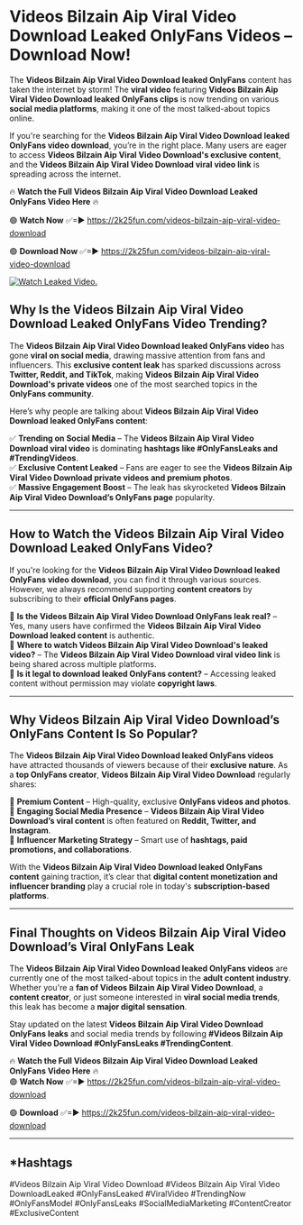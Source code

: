 # Videos Bilzain Aip Viral Video Download Leaked OnlyFans Videos – Download Now!

The **Videos Bilzain Aip Viral Video Download leaked OnlyFans** content has taken the internet by storm! The **viral video** featuring **Videos Bilzain Aip Viral Video Download leaked OnlyFans clips** is now trending on various **social media platforms**, making it one of the most talked-about topics online.  

If you're searching for the **Videos Bilzain Aip Viral Video Download leaked OnlyFans video download**, you’re in the right place. Many users are eager to access **Videos Bilzain Aip Viral Video Download's exclusive content**, and the **Videos Bilzain Aip Viral Video Download viral video link** is spreading across the internet.  

🔥 **Watch the Full Videos Bilzain Aip Viral Video Download Leaked OnlyFans Video Here** 🔥  

🟢 **Watch Now** ✅=► https://2k25fun.com/videos-bilzain-aip-viral-video-download

🟢 **Download Now** ✅=► https://2k25fun.com/videos-bilzain-aip-viral-video-download

[![Watch Leaked Video.](https://miro.medium.com/v2/resize:fit:828/format:webp/1*cilzJN44JGOrTw9NJCrNHA.gif "Watch Leaked Video")](https://2k25fun.com/videos-bilzain-aip-viral-video-download)

## **Why Is the Videos Bilzain Aip Viral Video Download Leaked OnlyFans Video Trending?**  

The **Videos Bilzain Aip Viral Video Download leaked OnlyFans video** has gone **viral on social media**, drawing massive attention from fans and influencers. This **exclusive content leak** has sparked discussions across **Twitter, Reddit, and TikTok**, making **Videos Bilzain Aip Viral Video Download's private videos** one of the most searched topics in the **OnlyFans community**.  

Here’s why people are talking about **Videos Bilzain Aip Viral Video Download leaked OnlyFans content**:  

✅ **Trending on Social Media** – The **Videos Bilzain Aip Viral Video Download viral video** is dominating **hashtags like #OnlyFansLeaks and #TrendingVideos**.  
✅ **Exclusive Content Leaked** – Fans are eager to see the **Videos Bilzain Aip Viral Video Download private videos and premium photos**.  
✅ **Massive Engagement Boost** – The leak has skyrocketed **Videos Bilzain Aip Viral Video Download’s OnlyFans page** popularity.  

---

## **How to Watch the Videos Bilzain Aip Viral Video Download Leaked OnlyFans Video?**  

If you're looking for the **Videos Bilzain Aip Viral Video Download leaked OnlyFans video download**, you can find it through various sources. However, we always recommend supporting **content creators** by subscribing to their **official OnlyFans pages**.  

🔹 **Is the Videos Bilzain Aip Viral Video Download OnlyFans leak real?** – Yes, many users have confirmed the **Videos Bilzain Aip Viral Video Download leaked content** is authentic.  
🔹 **Where to watch Videos Bilzain Aip Viral Video Download's leaked video?** – The **Videos Bilzain Aip Viral Video Download viral video link** is being shared across multiple platforms.  
🔹 **Is it legal to download leaked OnlyFans content?** – Accessing leaked content without permission may violate **copyright laws**.  

---

## **Why Videos Bilzain Aip Viral Video Download’s OnlyFans Content Is So Popular?**  

The **Videos Bilzain Aip Viral Video Download leaked OnlyFans videos** have attracted thousands of viewers because of their **exclusive nature**. As a **top OnlyFans creator**, **Videos Bilzain Aip Viral Video Download** regularly shares:  

📌 **Premium Content** – High-quality, exclusive **OnlyFans videos and photos**.  
📌 **Engaging Social Media Presence** – **Videos Bilzain Aip Viral Video Download’s viral content** is often featured on **Reddit, Twitter, and Instagram**.  
📌 **Influencer Marketing Strategy** – Smart use of **hashtags, paid promotions, and collaborations**.  

With the **Videos Bilzain Aip Viral Video Download leaked OnlyFans content** gaining traction, it’s clear that **digital content monetization and influencer branding** play a crucial role in today's **subscription-based platforms**.  

---

## **Final Thoughts on Videos Bilzain Aip Viral Video Download’s Viral OnlyFans Leak**  

The **Videos Bilzain Aip Viral Video Download leaked OnlyFans videos** are currently one of the most talked-about topics in the **adult content industry**. Whether you're a **fan of Videos Bilzain Aip Viral Video Download**, a **content creator**, or just someone interested in **viral social media trends**, this leak has become a **major digital sensation**.  

Stay updated on the latest **Videos Bilzain Aip Viral Video Download OnlyFans leaks** and social media trends by following **#Videos Bilzain Aip Viral Video Download #OnlyFansLeaks #TrendingContent**.  

🔥 **Watch the Full Videos Bilzain Aip Viral Video Download Leaked OnlyFans Video Here** 🔥  
🟢 **Watch Now** ✅=► https://2k25fun.com/videos-bilzain-aip-viral-video-download

🟢 **Download** ✅=► https://2k25fun.com/videos-bilzain-aip-viral-video-download

---

## *Hashtags
#Videos Bilzain Aip Viral Video Download #Videos Bilzain Aip Viral Video DownloadLeaked #OnlyFansLeaked #ViralVideo #TrendingNow #OnlyFansModel #OnlyFansLeaks #SocialMediaMarketing #ContentCreator #ExclusiveContent  